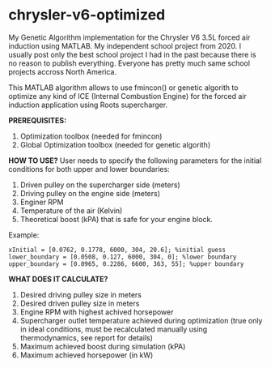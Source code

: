 # chrysler-v6-optimized
My Genetic Algorithm implementation for the Chrysler V6 3.5L forced air induction using MATLAB. My independent school project from 2020.
I usually post only the best school project I had in the past because there is no reason to publish everything. Everyone has pretty much same school projects accross North America.

This MATLAB algorithm allows to use fmincon() or genetic algorith to optimize any kind of ICE (Internal Combustion Engine) for the forced air induction application using Roots supercharger. 


**PREREQUISITES:**
1. Optimization toolbox (needed for fmincon)
2. Global Optimization toolbox (needed for genetic algorith)


**HOW TO USE?**
User needs to specify the following parameters for the initial conditions for both upper and lower boundaries:
1. Driven pulley on the supercharger side (meters)
2. Driving pulley on the engine side (meters)
3. Enginer RPM 
4. Temperature of the air (Kelvin)
5. Theoretical boost (kPA) that is safe for your engine block.

Example:
```
xInitial = [0.0762, 0.1778, 6000, 304, 20.6]; %initial guess
lower_boundary = [0.0508, 0.127, 6000, 304, 0]; %lower boundary
upper_boundary = [0.0965, 0.2286, 6600, 363, 55]; %upper boundary
```


**WHAT DOES IT CALCULATE?**
1. Desired driving pulley size in meters
2. Desired driven pulley size in meters
3. Engine RPM with highest achived horsepower
4. Supercharger outlet temperature achieved during optimization (true only in ideal conditions, must be recalculated manually using thermodynamics, see report for details)
5. Maximum achieved boost during simulation (kPA)
6. Maximum achieved horsepower (in kW)

